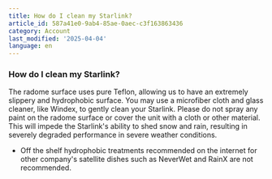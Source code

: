 ```yaml
---
title: How do I clean my Starlink?
article_id: 587a41e0-9ab4-85ae-0aec-c3f163863436
category: Account
last_modified: '2025-04-04'
language: en
---
```


### How do I clean my Starlink?
The radome surface uses pure Teflon, allowing us to have an extremely slippery and hydrophobic surface. You may use a microfiber cloth and glass cleaner, like Windex, to gently clean your Starlink.
Please do not spray any paint on the radome surface or cover the unit with a cloth or other material. This will impede the Starlink's ability to shed snow and rain, resulting in severely degraded performance in severe weather conditions. 
  * Off the shelf hydrophobic treatments recommended on the internet for other company's satellite dishes such as NeverWet and RainX are not recommended.